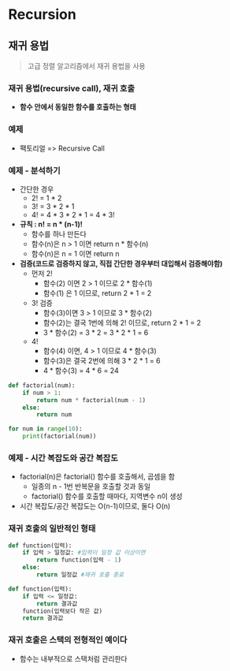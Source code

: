 # Recursion

## 재귀 용법
> 고급 정렬 알고리즘에서 재귀 용법을 사용

### 재귀 용법(recursive call), 재귀 호출
- **함수 안에서 동일한 함수를 호출하는 형태**

### 예제
- 팩토리얼 => Recursive Call

### 예제 - 분석하기
- 간단한 경우
  - 2! = 1 * 2
  - 3! = 3 * 2 * 1
  - 4! = 4 * 3 * 2 * 1 = 4 * 3!
- **규칙 : n! = n * (n-1)!**
  - 함수를 하나 만든다
  - 함수(n)은 n > 1 이면 return n * 함수(n)
  - 함수(n)은 n = 1 이면 return n
- **검증(코드로 검증하지 않고, 직접 간단한 경우부터 대입해서 검증해야함)**
  - 먼저 2!
    - 함수(2) 이면 2 > 1 이므로 2 * 함수(1)
    - 함수(1) 은 1 이므로, return 2 * 1 = 2
  - 3! 검증
    - 함수(3)이면 3 > 1 이므로 3 * 함수(2)
    - 함수(2)는 결국 1번에 의해 2! 이므로, return 2 * 1 = 2
    - 3 * 함수(2) = 3 * 2 = 3 * 2 * 1 = 6
  - 4!
    - 함수(4) 이면, 4 > 1 이므로 4 * 함수(3)
    - 함수(3)은 결국 2번에 의해 3 * 2 * 1 = 6
    - 4 * 함수(3) = 4 * 6 = 24

```python
def factorial(num):
    if num > 1:
        return num * factorial(num - 1)
    else:
        return num

for num in range(10):
    print(factorial(num))
```

### 예제 - 시간 복잡도와 공간 복잡도
- factorial(n)은 factorial() 함수를 호출해서, 곱셈을 함
  - 일종의 n - 1번 반복문을 호출할 것과 동일
  - factorial() 함수를 호출할 때마다, 지역변수 n이 생성
- 시간 복잡도/공간 복잡도는 O(n-1)이므로, 둘다 O(n)

### 재귀 호출의 일반적인 형태
```python
def function(입력):
    if 입력 > 일정값: #입력이 일정 값 이상이면
        return function(입력 - 1)
    else:
        return 일정값 #재귀 호출 종료
```

```python
def function(입력):
    if 입력 <= 일정값:
        return 결과값
    function(입력보다 작은 값)
    return 결과값
```

### 재귀 호출은 스택의 전형적인 예이다
- 함수는 내부적으로 스택처럼 관리한다